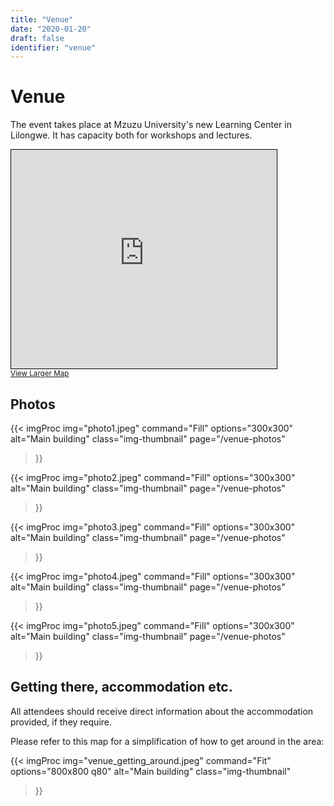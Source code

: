 ```yaml
---
title: "Venue"
date: "2020-01-20"
draft: false
identifier: "venue"
---
```


# Venue

The event takes place at Mzuzu University's new Learning Center in Lilongwe. It has capacity both for workshops and lectures.

<iframe width="425" height="350" frameborder="0" scrolling="no" marginheight="0" marginwidth="0" src="https://www.openstreetmap.org/export/embed.html?bbox=33.72141838073731%2C-13.92790253100715%2C33.80793571472169%2C-13.858913877443657&amp;layer=hot&amp;marker=-13.893410772608332%2C33.76467704772949" style="border: 1px solid black"></iframe><br/><small><a href="https://www.openstreetmap.org/?mlat=-13.8934&amp;mlon=33.7647#map=14/-13.8934/33.7647&amp;layers=H">View Larger Map</a></small>


## Photos

{{< imgProc
img="photo1.jpeg"
command="Fill"
options="300x300"
alt="Main building"
class="img-thumbnail"
page="/venue-photos"
>}}

{{< imgProc
img="photo2.jpeg"
command="Fill"
options="300x300"
alt="Main building"
class="img-thumbnail"
page="/venue-photos"
>}}

{{< imgProc
img="photo3.jpeg"
command="Fill"
options="300x300"
alt="Main building"
class="img-thumbnail"
page="/venue-photos"
>}}

{{< imgProc
img="photo4.jpeg"
command="Fill"
options="300x300"
alt="Main building"
class="img-thumbnail"
page="/venue-photos"
>}}


{{< imgProc
img="photo5.jpeg"
command="Fill"
options="300x300"
alt="Main building"
class="img-thumbnail"
page="/venue-photos"
>}}



## Getting there, accommodation etc.

All attendees should receive direct information about the accommodation provided, if they require.

Please refer to this map for a simplification of how to get around in the area:

{{< imgProc
img="venue_getting_around.jpeg"
command="Fit"
options="800x800 q80"
alt="Main building"
class="img-thumbnail"
>}}

